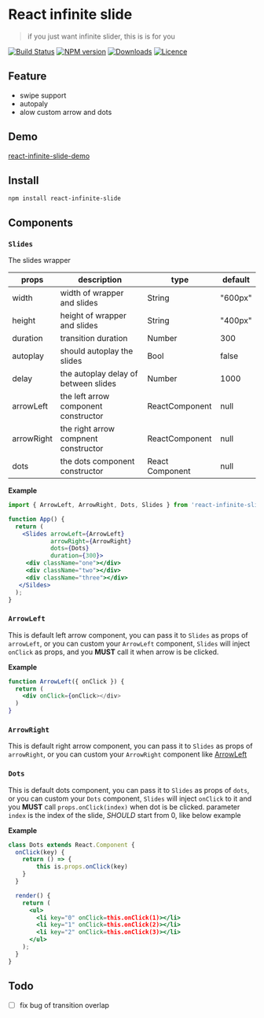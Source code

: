 # React infinite slide
> if you just want infinite slider, this is is for you

[![Build Status](https://travis-ci.org/jkvim/react-infinite-slide.svg?branch=master)](https://travis-ci.org/jkvim/react-infinite-slide.js)
[![NPM version][npm-image]][npm-url]
[![Downloads][downloads-image]][npm-url]
[![Licence][licence-image]][npm-url]

[npm-url]: https://npmjs.org/package/react-infinite-slide
[downloads-image]: http://img.shields.io/npm/dm/react-infinite-slide.svg
[npm-image]: http://img.shields.io/npm/v/react-infinite-slide.svg
[licence-image]: 	https://img.shields.io/npm/l/react-infinite-slide.svg

## Feature
- swipe support
- autopaly
- alow custom arrow and dots

## Demo
[react-infinite-slide-demo](http://jkvim.github.io/react-infinite-slide)

## Install
    npm install react-infinite-slide

## Components
### `Slides`
The slides wrapper

| props      | description                          | type            | default |
|------------|--------------------------------------|-----------------|---------|
| width      | width of wrapper and slides          | String          | "600px" |
| height     | height of wrapper and slides         | String          | "400px" |
| duration   | transition duration                  | Number          | 300     |
| autoplay   | should autoplay the slides           | Bool            | false   |
| delay      | the autoplay delay of between slides | Number          | 1000    |
| arrowLeft  | the left arrow component constructor | ReactComponent  | null    |
| arrowRight | the right arrow compnent constructor | ReactComponent  | null    |
| dots       | the dots component constructor       | React Component | null    |

**Example**
```jsx
import { ArrowLeft, ArrowRight, Dots, Slides } from 'react-infinite-slide';

function App() {
  return (
    <Slides arrowLeft={ArrowLeft}
            arrowRight={ArrowRight}
            dots={Dots}
            duration={300}>
     <div className="one"></div>
     <div className="two"></div>
     <div className="three"></div>
   </Sildes>
  );
}

```

### `ArrowLeft`
This is default left arrow component, you can pass it to `Slides` as 
props of `arrowLeft`, or you can custom your `ArrowLeft` component,
`Slides` will inject `onClick` as props, and you **MUST** call it
when arrow is be clicked. 

**Example**
```jsx
function ArrowLeft({ onClick }) {
  return (
    <div onClick={onClick></div>
  )
}
``` 

### `ArrowRight`
This is default right arrow component, you can pass it to `Slides` as 
props of `arrowRight`, or you can custom your `ArrowRight` component 
like [ArrowLeft](#arrowleft)


### `Dots`
This is default dots component, you can pass it to `Slides` as props of `dots`,
or you can custom your `Dots` component, `Slides` will inject `onClick` to
it and you **MUST** call `props.onClick(index)` when dot is be clicked. parameter
`index` is the index of the slide, *SHOULD* start from 0, like below example


**Example**
```jsx
class Dots extends React.Component {
  onClick(key) {
    return () => {
        this is.props.onClick(key)
    }
  }

  render() {
    return (
      <ul>
        <li key="0" onClick=this.onClick(1)></li>
        <li key="1" onClick=this.onClick(2)></li>
        <li key="2" onClick=this.onClick(3)></li>
      </ul>
    );
  }
}
```

## Todo
- [ ] fix bug of transition overlap